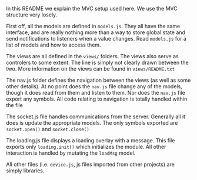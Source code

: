 In this README we explain the MVC setup used here.  We use the MVC structure
very losely.

First off, all the models are defined in `models.js`.  They all have the same
interface, and are really nothing more than a way to store global state and
send notifications to listeners when a value changes.  Read `models.js` for a
list of models and how to access them.

The views are all defined in the `views/` folders.  The views also serve as
controlers to some extent.  The line is simply not clearly drawn between the
two.  More information on the views can be found in `views/README.txt`

The nav.js folder defines the navigation between the views (as well as some
other details).  At no point does the `nav.js` file change any of the models,
though it does read from them and listen to them.  Nor does the `nav.js` file
export any symbols.  All code relating to navigation is totally handled
within the file

The socket.js file handles communications from the server.  Generally all it
does is update the appropriate models.  The only symbols exported are
`socket.open()` and `socket.close()`

The loading.js file displays a loading overlay with a message.  This file
exports only `loading.init()` which initializes the module.  All other
interaction is handled by mutating the `loadMsg` model.

All other files (i.e. `device.js`, js files imported from other projects) are
simply libraries.
